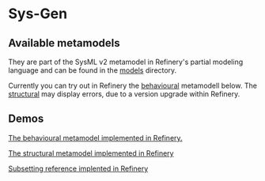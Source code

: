 # Sys-Gen

## Available metamodels

They are part of the SysML v2 metamodel in Refinery's partial modeling language and can be found in the [models](models) directory.

Currently you can try out in Refinery the [behavioural](models/behavioural.txt) metamodell below.
The [structural](models/structural.txt) may display errors, due to a version upgrade within Refinery.

## Demos

[The behavioural metamodel implemented in Refinery.](https://refinery.services/#/1/KLUv_WALBcUPANbROCMwjdvDKhMh6ORbr6KlkDVEdTLOQcb38A-W9lXjdzhpKB3BEy4ALwAuAJExBVaJIrKkROZEvnYRbkcqifRkH4M-bwv9mapqSvg32LxF7dD3VmIK2Tr4oA0CBOpEbXqqLHCTFsKbuneu09sfPLh_-LfXWDt64jqh-SHSO-jfYAbsDSNam3k7F7zYH-_LyVyL8nAr0z8CwMMolOJGzVFxQ9mn3G7KXA4vmQuHVcWGG2ZJ5cRmyYJrQMHo6dnLXKugxaMeJnNBymB0IbVNgIsPNUxaO7NAqpYbsnb_Bnx3iCiKmQUSgIGoYR6imSBpkgx7BjBCohg0OxGgIMWUcyqYoZG2kI3dr3XQRVqOauME1OTVwM0HG8UZt3ERJlS7XT20IqYUpIfSGcWfuZDB6dS_tVvqDsH8eSRdIIuL6QcckCfCEy3EmQ7wUtlQUIkCkA6jQ6JvjiKZ8JqLIPIAyKjQtrutusz1LrF1OUEYLsMvNvRI65XGlc2YL3Jp7r0uA_rfuxWQKXkkdlESuZtNNWlu9DZLzEdYNozaULdGRc0X5BQxnNN2qn0n688g9gy7PEQug-NZWZ8L3702f5v3o-6Eam9fnEeO6ip-rNiEfKx58taZqYuOpZaj51YjVuvJ1S-0r0fXtLM25Ocp0oENTmRxrEwV8jdxFQ==)

[The structural metamodel implemented in Refinery](https://refinery.services/#/1/KLUv_WCJGM0oACbgXiUAc6sD_G9UJjUiEFL0wl-1H0ypGUGY-H1QlLxFiVMK8_9_r38hUwBTAFQA7MFoNyL8lHMyTx4U29vwIncH_wNGCx-e6C2TIQQZeN4iaZoB2kxdpe-WSNNILpQKUZRn7WXolgu-LK04jXA7yuf_FUiUsGGEEDec0o2e97OzqduyQh3GG3DykxXqrJYV6qiD9d4qe2_1TGLyhTs6bLmrg7N7YVLwlsh7boTE7bgvCkUxrjHr3pZNtIznqM5fdpJzUqph1h0oxrFljXFtGd0EAYQz--29yYOCpaXQIQa1ZRBbDgoAyoAjtxCisJfGegovceTknBqHjNidI4zOGf2OLEnyOXMccg6gGuYSYW8k4QbAqxYtI0Z97zp1Im-RjupC_JRq2OO2Ok1B0xBQ-E3yoU7LuCSvNfcmkjZ5BK9NHsHksYkJ8d1lk5QP0VYNlqaEonxWZZs7aJGlVONOWd-AWaXLuECO623PT0b2uB-OUTK0jLRK6-2dcYz71AeBqKiRHpIRSZKCGpXGUYSEIlHuLPIS4JA4jgNykMI4hYxhyCAJRkQCkRFNkqQDnFeQpCbDZICqCm7D56uV0v8XE4ph27YDULALqwsolCgQEkhjFSPr4nw1p_jhsHVeCtRvYliguTW-au3_uDhA5VLqUeB82kWWsSiuLv1FJtpee3Mit3dQk4ZijkcskTNSUkhc0ngAFqOA-4p-6SLOrz8p7BPAlZPqn4aeIJ4wFzifObgxa34YHfXn8js0g9KP1yonY8flpEG-WVXYh_2CuFqgdpxP6O1LUSes28iT-Q5iWMLLtwCuZHZfPQH4s8IkrUt2P4SbEd8XEYEQkMOd1VmwQb4xd7w4whK4N47lka999eNmjTT1gcAXg6TPvWC6wQJJoxEEUp2rb5OVvO-plirq463AV_6d8vFAZ7nFcIXHBgCL5bGbY8GbQGGdCT2lsp7JXi-U0ZGOaRs-5QPVfMfQ3kM-R4zaKdBPk39hAqDurqcd-oHwxWBhVVqNFadjYzPRIwpicYmV3w6llOGqH5S4e0HsYwNbFc_TEWt3B40SWUraOTYhQCXw1DXyMJoBG8ceZJE0lsanAJj1vTpCo5g8R_yk8MJLDk-5Ck-ombaF1uxIveBg4Nec6gVwTDDAlT2zgcGaWcIRN0bDKS3bSibj2LCkzMNyL1mwoCBdZcKoBGLjkLFgoxMD0AMHq_grLt8TzmEEjd1p9LqEVw53N4qO_RJ29tA8o-tQHt8rSNtAr6RPAN8nfiZdNJFbvXIHKROskF219ym9-ISVpThq0cd78WICcmjeLgV359btIaIDAXGttOiOcA4zQlVFxUGYMxGr41N6Ae4cd9o8bFSQQSo9Id-tDf-HItv7ZG9OwWU0qjLnQsWnSvEad3EV02vzMW5464Mztyqj8RXDqwcEqy0d1bkA1k6DFj2PRQJ_XtYMJ1eue5tpWwNbVp6NUf871x_ZuQ8L0Vg7zuiZEi17G3R6Y2nE-4WI9XBSSiDRoeAfnoW_rsO3kvZZbhE2nv4BppU1Ygsr08W_-zEsMeNSxOVEJB1wdeoSrT4FNfwjENMiCXlkbdZgxJGes4MKp9HAHLCGIvT3R1F5e9LG8F1p6qZw1tpqBxTKILhNqe8hoL4Ox6vkGdXSGhgFdkkO_EE1wRYdtUcfwYU8-qZX1yjqCmQ-zvtBpnGG1TTmhZJ6TFeSz-W_bGYdUCE3JexPIFKPT0hoBU2zzcjLPz1UAQ==)

[Subsetting reference implented in Refinery](https://refinery.services/#/1/KLUv_WAdAe0GAKLLIh5wJ84B4TrEF7tNHli0zyUN6PtFAgCsAhLDUP35OwKHTvKhfCSDOHRUWk9mbXpbygWJzmVUtDF6AdIHskMHQQeNO4SBYVOcjPNXw2hZfrAiYpVoLIrL_7BH_JRvT97QuvyWLOcN6yMJKArdK9LodynDGGPmAkHll-DbUODu4BoXCLbPwFdQB6yKSwofADFGOOilcHDVzs6NRavJUOIFp9at0GbwMA4ZmgA07QBFxxji85WxaiY1N7Qy4K7yeMr2SnCGAhIGaGzG8_IoKA1gJYtSmBg1ZCWQH8oS)
